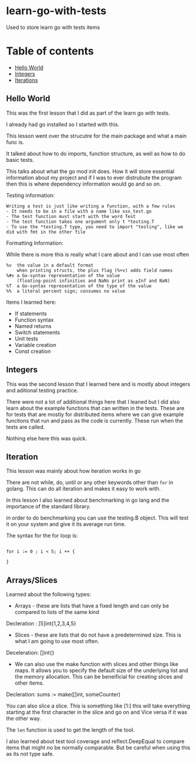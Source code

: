 # learn-go-with-tests
Used to store learn go with tests items

# Table of contents
- [Hello World](#hello-world)
- [Integers](#integers)
- [Iterations](#iteration)




## Hello World

This was the first lesson that I did as part of the learn go with tests.

I already had go installed so I started with this. 

This lesson went over the strucutre for the main package and what a main func is.

It talked about how to do imports, function structure, as well as how to do basic tests.

This talks about what the go mod init does. How it will store essential information about my project and if I was to ever distrubute the program then this is where dependency information would go and so on.

Testing information:

```text
Writing a test is just like writing a function, with a few rules
- It needs to be in a file with a name like xxx_test.go
- The test function must start with the word Test
- The test function takes one argument only t *testing.T
- To use the *testing.T type, you need to import "testing", like we did with fmt in the other file
```

Formatting Information:

While there is more this is really what I care about and I can use most often

```text
%v	the value in a default format
	when printing structs, the plus flag (%+v) adds field names
%#v	a Go-syntax representation of the value
	(floating-point infinities and NaNs print as ±Inf and NaN)
%T	a Go-syntax representation of the type of the value
%%	a literal percent sign; consumes no value
```

Items I learned here:

- If statements
- Function syntax
- Named returns
- Switch statements
- Unit tests 
- Variable creation
- Const creation

## Integers

This was the second lesson that I learned here and is mostly about integers and aditional testing practice. 

There were not a lot of additional things here that I leaned but I did also learn about the example functions that can written in the tests. These
are for tests that are mostly for distributed items where we can give example functions that run and pass as the code is currently. These run when 
the tests are called.

Nothing else here this was quick.


## Iteration

This lesson was mainly about how iteration works in go

There are not while, do, until or any other keywords other than `for` in golang. This can do all iteration and makes it easy to work with.

In this lesson I also learned about benchmarking in go lang and the importance of the standard library.

in order to do benchmarking you can use the testing.B object. This will test it on your system and give it its average run time.

The syntax for the for loop is:

```text

for i := 0 ; i < 5; i ++ {
	
}
```

## Arrays/Slices

Learned about the following types:

- Arrays - these are lists that have a fixed length and can only be compared to lists of the same kind 

Decleration : [5]int{1,2,3,4,5}

- Slices - these are lists that do not have a predetermined size. This is what I am going to use most often.

Deceleration: []int{}

- We can also use the make function with slices and other things like maps. It
allows you to specify the default size of the underlying list and the memory allocation. This
can be beneificial for creating slices and other items.

Decleration: sums := make([]int, someCounter)

You can also slice a slice. This is something like [1:] this will take everything starting
at the first character in the slice and go on and Vice versa if it was the other way.

The `len` function is used to get the length of the tool.

I also learned about test tool coverage and reflect.DeepEqual to compare items that might no be normally comparable.
But be careful when using this as its not type safe. 
